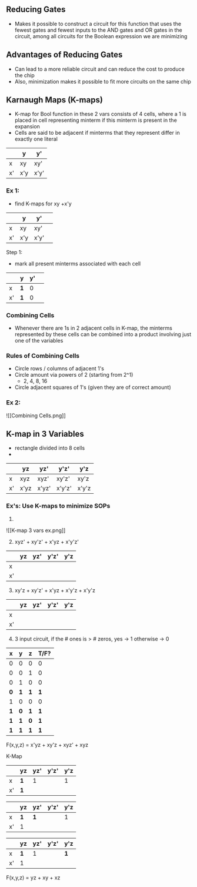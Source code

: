 ```table-of-contents
```
## Reducing Gates
- Makes it possible to construct a circuit for this function that uses the fewest gates and fewest inputs to the AND gates and OR gates in the circuit, among all circuits for the Boolean expression we are minimizing

## Advantages of Reducing Gates
- Can lead to a more reliable circuit and can reduce the cost to produce the chip
- Also, minimization makes it possible to fit more circuits on the same chip

## Karnaugh Maps (K-maps)
- K-map for Bool function in these 2 vars consists of 4 cells, where a 1 is placed in cell representing minterm if this minterm is present in the expansion
- Cells are said to be adjacent if minterms that they represent differ in exactly one literal

|     | y   | y'   |
| --- | --- | ---- |
| x   | xy  | xy'  |
| x'  | x'y | x'y' |

### Ex 1:
- find K-maps for xy +x'y

|     | y   | y'   |     |
| --- | --- | ---- | --- |
| x   | xy  | xy'  |     |
| x'  | x'y | x'y' |     |

Step 1:
- mark all present minterms associated with each cell

|     | y     | y'  |     |
| --- | ----- | --- | --- |
| x   | **1** | 0   |     |
| x'  | **1** | 0   |     |

### Combining Cells
- Whenever there are 1s in 2 adjacent cells in K-map, the minterms represented by these cells can be combined into a product involving just one of the variables
### Rules of Combining Cells
- Circle rows / columns of adjacent 1's
- Circle amount via powers of 2 (starting from 2^1)
	- 2, 4, 8, 16
- Circle adjacent squares of 1's (given they are of correct amount)

### Ex 2:
![[Combining Cells.png]]


## K-map in 3 Variables
- rectangle divided into 8 cells
- 

|     | yz   | yz'   | y'z'   | y'z   |
| --- | ---- | ----- | ------ | ----- |
| x   | xyz  | xyz'  | xy'z'  | xy'z  |
| x'  | x'yz | x'yz' | x'y'z' | x'y'z |
### Ex's: Use K-maps to minimize SOPs
1) 
![[K-map 3 vars ex.png]]



2) xyz' + xy'z' + x'yz + x'y'z'

|     | yz  | yz' | y'z' | y'z |
| --- | --- | --- | ---- | --- |
| x   |     |     |      |     |
| x'  |     |     |      |     |


3) xy'z + xy'z' + x'yz + x'y'z + x'y'z

|     | yz  | yz' | y'z' | y'z |
| --- | --- | --- | ---- | --- |
| x   |     |     |      |     |
| x'  |     |     |      |     |

4) 3 input circuit, if the # ones is > # zeros,
		yes -> 1
		otherwise -> 0


| x     | y     | z     | T/F?  |
| ----- | ----- | ----- | ----- |
| 0     | 0     | 0     | 0     |
| 0     | 0     | 1     | 0     |
| 0     | 1     | 0     | 0     |
| **0** | **1** | **1** | **1** |
| 1     | 0     | 0     | 0     |
| **1** | **0** | **1** | **1** |
| **1**     | **1**     | **0**     | **1**     |
| **1**     | **1**     | **1**     | **1**     |
F(x,y,z) = 
	x'yz +
	xy'z +
	xyz' +
	xyz 

K-Map

|     | yz  | yz' | y'z' | y'z |
| --- | --- | --- | ---- | --- |
| x   | **1**   | 1   |      | 1   |
| x'  | **1**   |     |      |     |

|     | yz    | yz'   | y'z' | y'z |
| --- | ----- | ----- | ---- | --- |
| x   | **1** | **1** |      | 1   |
| x'  | 1     |       |      |     |

|     | yz    | yz' | y'z' | y'z   |
| --- | ----- | --- | ---- | ----- |
| x   | **1** | 1   |      | **1** |
| x'  | 1     |     |      |       |
F(x,y,z) = yz + xy + xz 